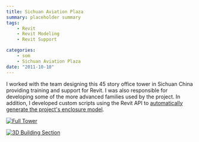 ```yaml
---
title: Sichuan Aviation Plaza
summary: placeholder summary
tags:
    - Revit
    - Revit Modeling
    - Revit Support

categories:
    - som
    - Sichuan Aviation Plaza
date: "2011-10-10"
---
```


I worked with the team designing this 45 story office tower in Sichuan China providing training and support for Revit. I was also responsible for developing some of the more advanced families used by the project. In addition, I developed custom scripts using the Revit API to [automatically generate the project's enclosure model](http://www.ericanastas.com/sap-enclosure/).

[![](http://www.ericanastas.com/wp-content/uploads/2012/02/Full-Tower-636x1272.jpg "Full Tower")](Full-Tower.jpg)

[![](http://www.ericanastas.com/wp-content/uploads/2012/02/Building-Section-3d-636x476.jpg "3D Building Section")](Building-Section-3d.jpg)
